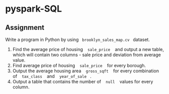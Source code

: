 # pyspark-SQL

## Assignment

Write a program in Python by using` ` `brooklyn_sales_map.cv` ` `dataset. 

1. Find the average price of housing ` ` `sale_price` ` ` and output a new table, which will contain two columns - sale price and deviation from average value.
2. Find average price of housing ` ` `sale_price` ` ` for every borough.
3. Output the average housing area ` ` `gross_sqft` ` ` for every combination of ` ` `tax_class` ` ` and ` ` `year_of_sale` ` `.
4. Output a table that contains the number of ` ` `null` ` ` values for every column.
